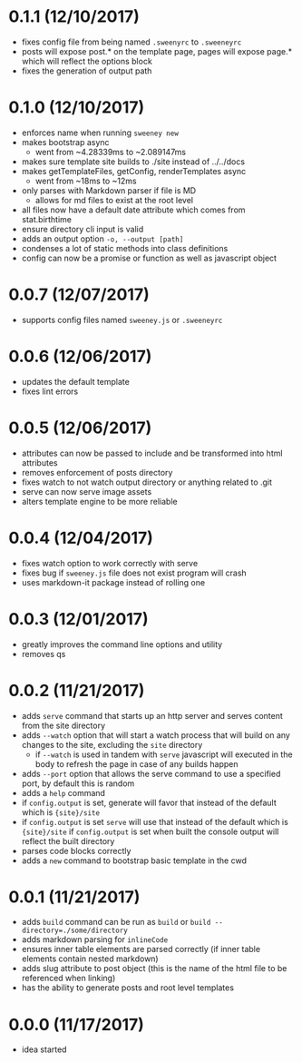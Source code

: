 # 0.1.1 (12/10/2017)

- fixes config file from being named `.sweenyrc` to `.sweeneyrc`
- posts will expose post.* on the template page, pages will expose page.* which will reflect the options block
- fixes the generation of output path

# 0.1.0 (12/10/2017)

- enforces name when running `sweeney new`
- makes bootstrap async
  - went from ~4.28339ms to ~2.089147ms
- makes sure template site builds to ./site instead of ../../docs
- makes getTemplateFiles, getConfig, renderTemplates async
  - went from ~18ms to ~12ms
- only parses with Markdown parser if file is MD
  - allows for md files to exist at the root level
- all files now have a default date attribute which comes from stat.birthtime
- ensure directory cli input is valid
- adds an output option `-o, --output [path]`
- condenses a lot of static methods into class definitions
- config can now be a promise or function as well as javascript object

# 0.0.7 (12/07/2017)

- supports config files named `sweeney.js` or `.sweeneyrc`

# 0.0.6 (12/06/2017)

- updates the default template
- fixes lint errors

# 0.0.5 (12/06/2017)

- attributes can now be passed to include and be transformed into html attributes
- removes enforcement of posts directory
- fixes watch to not watch output directory or anything related to .git
- serve can now serve image assets
- alters template engine to be more reliable

# 0.0.4 (12/04/2017)

- fixes watch option to work correctly with serve
- fixes bug if `sweeney.js` file does not exist program will crash
- uses markdown-it package instead of rolling one

# 0.0.3 (12/01/2017)

- greatly improves the command line options and utility
- removes qs

# 0.0.2 (11/21/2017)

- adds `serve` command that starts up an http server and serves content from the site directory
- adds `--watch` option that will start a watch process that will build on any changes to the site, excluding the `site` directory
  - if `--watch` is used in tandem with `serve` javascript will executed in the body to refresh the page in case of any builds happen
- adds `--port` option that allows the serve command to use a specified port, by default this is random
- adds a `help` command
- if `config.output` is set, generate will favor that instead of the default which is `{site}/site`
- if `config.output` is set `serve` will use that instead of the default which is `{site}/site`
if `config.output` is set when built the console output will reflect the built directory
- parses code blocks correctly
- adds a `new` command to bootstrap basic template in the cwd

# 0.0.1 (11/21/2017)

- adds `build` command can be run as `build` or `build --directory=./some/directory`
- adds markdown parsing for `inlineCode`
- ensures inner table elements are parsed correctly (if inner table elements contain nested markdown)
- adds slug attribute to post object (this is the name of the html file to be referenced when linking)
- has the ability to generate posts and root level templates

# 0.0.0 (11/17/2017)

- idea started
